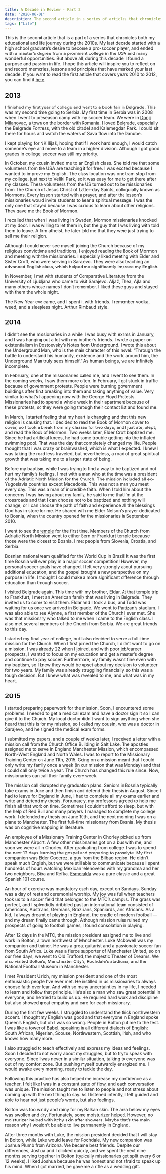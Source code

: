 ```yaml
---
title: A Decade in Review - Part 2
date: "2020-06-01"
description: The second article in a series of articles that chronicles my journey through the decade of 2010. During these couple years, I discovered a source of spiritual strength and went on to volunteer for two years in England.
tags: ["Life"]
---
```


This is the second article that is a part of a series that chronicles both my educational and life journey during the 2010s. My last decade started with a high school graduate’s desire to become a pro-soccer player, and ended with a master’s degree from a prominent college in the USA and many wonderful opportunities. But above all, during this decade, I found a purpose and passion in life. I hope this article will inspire you to reflect on and record memories, lessons and principles that have marked your last decade. If you want to read the first article that covers years 2010 to 2012, you can find it <a href="https://www.harisrozajac.com/a-decade-in-review-part-1/" target="_blank">here</a>.

## 2013

I finished my first year of college and went to a book fair in Belgrade. This was my second time going to Serbia. My first time in Serbia was in 2008 when I went to preseason camp with my soccer team. We were in <a href="https://www.google.com/maps/@44.4596481,22.147103,730m/data=!3m1!1e3" target="_blank">Donji Milanovac</a>, a town on the border with Romania. I loved Belgrade, especially the Belgrade Fortress, with the old citadel and Kalemegdan Park. I could sit there for hours and watch the waters of Sava flow into the Danube.

I kept playing for NK Ilijaš, hoping that if I work hard enough, I would catch someone’s eye and move to a team in a higher division. Although I got good grades in college, soccer was still my priority.

In October, my cousin invited me to an English class. She told me that some volunteers from the USA are teaching it for free. I was excited because I wanted to improve my English. The class location was one tram stop from my college, just next to Veliki Park, so it was easy for me to get there after my classes. These volunteers from the US turned out to be missionaries from The Church of Jesus Christ of Latter-day Saints, colloquially known as Mormons. Every lesson started with a prayer, and after the lesson’s missionaries would invite students to hear a spiritual message. I was the only one that stayed because I was curious to learn about other religions. They gave me the Book of Mormon.

I recalled that when I was living in Sweden, Mormon missionaries knocked at my door. I was willing to let them in, but the guy that I was living with told them to leave. A firm atheist, he later told me that they were just trying to sell me their religion.

Although I could never see myself joining the Church because of my religious convictions and traditions, I enjoyed reading the Book of Mormon and meeting with the missionaries. I especially liked meeting with Elder and Sister Croft, who were serving in Sarajevo. They were also teaching an advanced English class, which helped me significantly improve my English.

In November, I met with students of Comparative Literature from the University of Ljubljana who came to visit Sarajevo. Aljaž, Thea, Ajla and many others whose names I don’t remember. I liked these guys and stayed with them the whole night.

The New Year eve came, and I spent it with friends. I remember vodka, weed, and a sleepless night. Arthur Rimbaud style.

## 2014

I didn’t see the missionaries in a while. I was busy with exams in January, and I was hanging out a lot with my brother’s friends. I wrote a paper on existentialism in Dostoevsky’s Notes from Underground. I wrote this about the Underground Man, who is the main character of this novel: “Through the battle to understand his humanity, existence and the world around him, the Underground Man truly sees himself.” As human beings, we are infinitely incomplete.

In February, one of the missionaries called me, and I went to see them. In the coming weeks, I saw them more often. In February, I got stuck in traffic because of government protests. People were burning government buildings after first breaking into them and taking anything of value. Very similar to what’s happening now with the George Floyd Protests. Missionaries had to spend a whole week in their apartment because of these protests, so they were going through their contact list and found me.

In March, I started feeling that my heart is changing and that this new religion is causing that. I decided to read the Book of Mormon cover to cover, so I took a break from my classes for two days, and I just ate, slept, and read the Book of Mormon. Two weeks later, Elder Croft baptized me. Since he had artificial knees, he had some trouble getting into the inflated swimming pool. That was the day that completely changed my life. People thought that I was crazy or brainwashed, which is what I expected. I knew I was taking the road less traveled, but nevertheless, a road of great spiritual growth that was taking me to a larger state of being.

Before my baptism, while I was trying to find a way to be baptized and not hurt my family’s feelings, I met with a man who at the time was a president of the Adriatic North Mission for the Church. The mission included all ex-Yugoslavia countries except Macedonia. This was not a man you meet every day. This was a man of incredible faith. When I told him about the concerns I was having about my family, he said to me that I’m at the crossroads and that I can choose not to be baptized and nothing will change, or I can choose the path of faith and experience all the blessings God has in store for me. He shared with me Elder Nelson’s prayer dedicated to Bosnia, when the country opened for the missionaries in September 2010.

I went to see the <a href="https://www.churchofjesuschrist.org/temples?lang=eng" target="_blank">temple</a> for the first time. Members of the Church from Adriatic North Mission went to either Bern or Frankfurt temple because those were the closest to Bosnia. I met people from Slovenia, Croatia, and Serbia.

Bosnian national team qualified for the World Cup in Brazil! It was the first time Bosnia will ever play in a major soccer competition! However, my personal soccer goals have changed. I felt very strongly about pursuing additional education, and the gospel brought a new perspective on my purpose in life. I thought I could make a more significant difference through education than through soccer.

I visited Belgrade again. This time with my brother, Eldar. At that temple trip to Frankfurt, I meet an American family that was living in Belgrade. They invited us to come to visit them. Eldar and I took a bus, and Todd was waiting for us once we arrived in Belgrade. We went to Partizan’s stadium. I was also able to see Alynne, a first member of the Church I ever met. She was that missionary who talked to me when I came to the English class. I also met several members of the Church from Serbia. We are great friends to this day.

I started my final year of college, but I also decided to serve a full-time mission for the Church. When I first joined the Church, I didn’t want to go on a mission. I was already 22 when I joined, and with poor job/career prospects, I wanted to focus on my education and get a master’s degree and continue to play soccer. Furthermore, my family wasn’t fine even with my baptism, so I knew they would be upset about my decision to volunteer for two years. My family was already struggling financially, so this was a tough decision. But I knew what was revealed to me, and what was in my heart.

## 2015

I started preparing paperwork for the mission. Soon, I encountered some problems. I needed to get a medical exam and have a doctor sign it so I can give it to the Church. My local doctor didn’t want to sign anything when she heard that this is for my mission, so I called my cousin, who was a doctor in Sarajevo, and he signed the medical exam forms.

I submitted my papers, and a couple of weeks later, I received a letter with a mission call from the Church Office Building in Salt Lake. The apostles assigned me to serve in England Manchester Mission, which encompassed North-West England and North Wales. I was to report to the Missionary Training Center on June 11th, 2015. Going on a mission meant that I could only write my family once a week (in our mission that was Monday) and that I could call only twice a year. The Church has changed this rule since. Now, missionaries can call their family every week.

The mission call disrupted my graduation plans. Seniors in Bosnia typically take exams in June and then finish and defend their thesis in August. Since I had to leave for England in June, I had to complete all my exams earlier and write and defend my thesis. Fortunately, my professors agreed to help me finish all that work on time. Sometimes I couldn’t afford to sleep, but with the help of Red Bull and many prayers, I managed to complete my college work. I defended my thesis on June 10th, and the next morning I was on a plane to Manchester. The first full-time missionary from Bosnia. My thesis was on cognitive mapping in literature.

An employee of a Missionary Training Center in Chorley picked up from Manchester Airport. A few other missionaries got on a bus with me, and soon we were all in Chorley. After graduating from college, I was to spend the next 12 days learning the gospel and preparing to proselyte. My first companion was Elder Cocerez, a guy from the Bilbao region. He didn’t speak much English, but we were still able to communicate because I spent hundreds of hours watching Mexican telenovelas with my grandma and her two neighbors, Biba and Refka. [Esmeralda](<https://en.wikipedia.org/wiki/Esmeralda_(Mexican_TV_series)>) was a pure classic and a great Spanish 101 course.

An hour of exercise was mandatory each day, except on Sundays. Sunday was a day of rest and ceremonial worship. My joy was full when teachers took us to a soccer field that belonged to the MTC’s campus. The grass was perfect, and I splendidly dribbled past an international team consisted of Americans, Austrians, Germans, Brazilians, Spaniards, and Africans. As a kid, I always dreamt of playing in England, the cradle of modern football — and my dream finally came through. Although mission rules ruined my prospects of going to football games, I found consolation in playing.

After 12 days in the MTC, the mission president assigned me to live and work in Bolton, a town northwest of Manchester. Luke McDowell was my companion and trainer. He was a great guitarist and a passionate soccer fan from South Africa. Luke was a fierce supporter of Manchester United, so on our free days, we went to Old Trafford, the majestic Theater of Dreams. We also visited Bolton’s, Manchester City’s, Rochdale’s stadiums, and the National Football Museum in Manchester.

I met President Ulrich, my mission president and one of the most enthusiastic people I’ve ever met. He instilled in us missionaries to always choose faith over fear. And with so many uncertainties in my life, I needed to learn and follow that principle. He’s also a man who saw great potential in everyone, and he tried to build us up. He required hard work and discipline but also showed great empathy and care for each missionary.

During the first few weeks, I struggled to understand the thick northwestern accent. I thought my English was good and that everyone in England spoke Queen’s English, but oh I was so wrong. People in Bolton put me to the test. I was like a tower of Babel, speaking in all different dialects of English: South African, Nigerian, Scouse, Northwestern, Scottish, Irish, and who knows how many more.

I also struggled to teach effectively and express my ideas and feelings. Soon I decided to not worry about my struggles, but to try to speak with everyone. Since I was never in a similar situation, talking to everyone was out of my comfort zone. But pushing myself outwardly energized me. I would awake every morning, ready to tackle the day.

Following this practice has also helped me increase my confidence as a teacher. I felt like I was in a constant state of flow, and each conversation was unique. The mission taught me to listen to people and not stress about coming up with the next thing to say. As I listened intently, I felt guided and able to hear not just people’s words, but also feelings.

Bolton was too windy and rainy for my Balkan skin. The area below my eyes was swollen and dry. Fortunately, some moisturizer helped. However, no moisturizer helped with itchy skin after showers. Maybe that’s the main reason why I wouldn’t be able to live permanently in England.

After three months with Luke, the mission president decided that I will stay in Bolton, while Luke would leave for Rochdale. My new companion was Joshua Plumb from Arizona. We became best friends. Despite our differences, Joshua and I clicked quickly, and we spent the next nine months serving together in Bolton (typically missionaries get split every 6 or 12 weeks). I liked Joshua because he was honest and not afraid to speak up his mind. When I got married, he gave me a rifle as a wedding gift.
